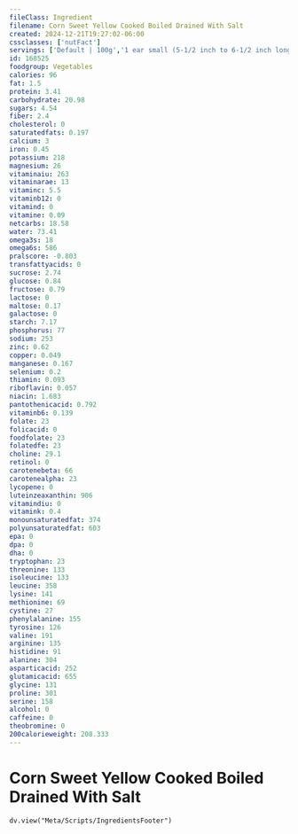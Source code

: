 ```yaml
---
fileClass: Ingredient
filename: Corn Sweet Yellow Cooked Boiled Drained With Salt
created: 2024-12-21T19:27:02-06:00
cssclasses: ['nutFact']
servings: ['Default | 100g','1 ear small (5-1/2 inch to 6-1/2 inch long) | 89','1 ear medium (6-3/4 inch to 7-1/2 inch long) | 103','1 ear large (7-3/4 inch to 9 inch long) | 118','1 cup | 149','1 baby ear | 8','1 ear, yields | 77']
id: 168525
foodgroup: Vegetables
calories: 96
fat: 1.5
protein: 3.41
carbohydrate: 20.98
sugars: 4.54
fiber: 2.4
cholesterol: 0
saturatedfats: 0.197
calcium: 3
iron: 0.45
potassium: 218
magnesium: 26
vitaminaiu: 263
vitaminarae: 13
vitaminc: 5.5
vitaminb12: 0
vitamind: 0
vitamine: 0.09
netcarbs: 18.58
water: 73.41
omega3s: 18
omega6s: 586
pralscore: -0.803
transfattyacids: 0
sucrose: 2.74
glucose: 0.84
fructose: 0.79
lactose: 0
maltose: 0.17
galactose: 0
starch: 7.17
phosphorus: 77
sodium: 253
zinc: 0.62
copper: 0.049
manganese: 0.167
selenium: 0.2
thiamin: 0.093
riboflavin: 0.057
niacin: 1.683
pantothenicacid: 0.792
vitaminb6: 0.139
folate: 23
folicacid: 0
foodfolate: 23
folatedfe: 23
choline: 29.1
retinol: 0
carotenebeta: 66
carotenealpha: 23
lycopene: 0
luteinzeaxanthin: 906
vitamindiu: 0
vitamink: 0.4
monounsaturatedfat: 374
polyunsaturatedfat: 603
epa: 0
dpa: 0
dha: 0
tryptophan: 23
threonine: 133
isoleucine: 133
leucine: 358
lysine: 141
methionine: 69
cystine: 27
phenylalanine: 155
tyrosine: 126
valine: 191
arginine: 135
histidine: 91
alanine: 304
asparticacid: 252
glutamicacid: 655
glycine: 131
proline: 301
serine: 158
alcohol: 0
caffeine: 0
theobromine: 0
200calorieweight: 208.333
---
```


# Corn Sweet Yellow Cooked Boiled Drained With Salt

```dataviewjs
dv.view("Meta/Scripts/IngredientsFooter")
```